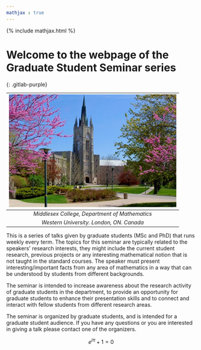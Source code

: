 ```yaml
---
mathjax : true
---
```

{% include mathjax.html %}

# Welcome to the webpage of the Graduate Student Seminar series
{: .gitlab-purple}

| ![Middlesex College](ms.jpg)
|:--:| 
| *Middlesex College, Department of Mathematics*
| *Western University. London, ON. Canada* |

This is a series of talks given by graduate students (MSc and PhD) that runs weekly every term. The topics for this seminar are typically related to the speakers' research interests, they might include the current student research, previous projects or any interesting mathematical notion that is not taught in the standard courses. The speaker must present interesting/important facts from any area of mathematics in a way that can be understood by students from different backgrounds.

The seminar is intended to increase awareness about the research activity of graduate students in the department, to provide an opportunity for graduate students to enhance their presentation skills and to connect and interact with fellow students from different research areas.

The seminar is organized by graduate students, and is intended for a graduate student audience. If you have any questions or you are interested in giving a talk please contact one of the organizers.

$$ e^{i\pi} + 1 = 0 $$
